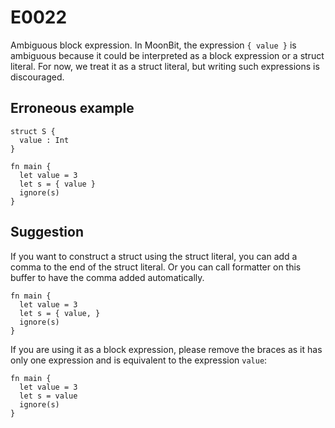 # E0022

Ambiguous block expression. In MoonBit, the expression `{ value }` is ambiguous
because it could be interpreted as a block expression or a struct literal. For
now, we treat it as a struct literal, but writing such expressions is
discouraged.

## Erroneous example

```moonbit
struct S {
  value : Int
}

fn main {
  let value = 3
  let s = { value }
  ignore(s)
}
```

## Suggestion

If you want to construct a struct using the struct literal, you can add a comma
to the end of the struct literal. Or you can call formatter on this buffer to
have the comma added automatically.

```moonbit
fn main {
  let value = 3
  let s = { value, }
  ignore(s)
}
```

If you are using it as a block expression, please remove the braces as it has
only one expression and is equivalent to the expression `value`:

```moonbit
fn main {
  let value = 3
  let s = value
  ignore(s)
}
```
